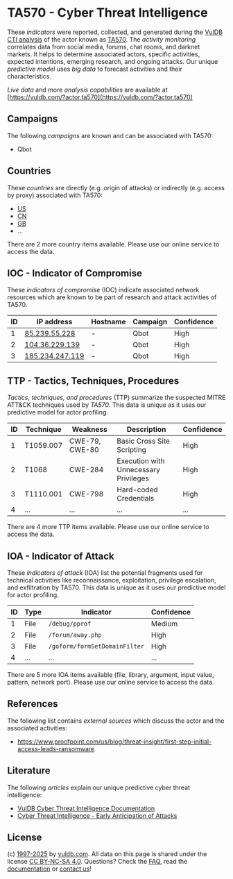 # TA570 - Cyber Threat Intelligence

These _indicators_ were reported, collected, and generated during the [VulDB CTI analysis](https://vuldb.com/?kb.cti) of the actor known as [TA570](https://vuldb.com/?actor.ta570). The _activity monitoring_ correlates data from social media, forums, chat rooms, and darknet markets. It helps to determine associated actors, specific activities, expected intentions, emerging research, and ongoing attacks. Our unique _predictive model_ uses _big data_ to forecast activities and their characteristics.

_Live data_ and more _analysis capabilities_ are available at [https://vuldb.com/?actor.ta570](https://vuldb.com/?actor.ta570)

## Campaigns

The following _campaigns_ are known and can be associated with TA570:

* Qbot

## Countries

These _countries_ are directly (e.g. origin of attacks) or indirectly (e.g. access by proxy) associated with TA570:

* [US](https://vuldb.com/?country.us)
* [CN](https://vuldb.com/?country.cn)
* [GB](https://vuldb.com/?country.gb)
* ...

There are 2 more country items available. Please use our online service to access the data.

## IOC - Indicator of Compromise

These _indicators of compromise_ (IOC) indicate associated network resources which are known to be part of research and attack activities of TA570.

ID | IP address | Hostname | Campaign | Confidence
-- | ---------- | -------- | -------- | ----------
1 | [85.239.55.228](https://vuldb.com/?ip.85.239.55.228) | - | Qbot | High
2 | [104.36.229.139](https://vuldb.com/?ip.104.36.229.139) | - | Qbot | High
3 | [185.234.247.119](https://vuldb.com/?ip.185.234.247.119) | - | Qbot | High

## TTP - Tactics, Techniques, Procedures

_Tactics, techniques, and procedures_ (TTP) summarize the suspected MITRE ATT&CK techniques used by _TA570_. This data is unique as it uses our predictive model for actor profiling.

ID | Technique | Weakness | Description | Confidence
-- | --------- | -------- | ----------- | ----------
1 | T1059.007 | CWE-79, CWE-80 | Basic Cross Site Scripting | High
2 | T1068 | CWE-284 | Execution with Unnecessary Privileges | High
3 | T1110.001 | CWE-798 | Hard-coded Credentials | High
4 | ... | ... | ... | ...

There are 4 more TTP items available. Please use our online service to access the data.

## IOA - Indicator of Attack

These _indicators of attack_ (IOA) list the potential fragments used for technical activities like reconnaissance, exploitation, privilege escalation, and exfiltration by TA570. This data is unique as it uses our predictive model for actor profiling.

ID | Type | Indicator | Confidence
-- | ---- | --------- | ----------
1 | File | `/debug/pprof` | Medium
2 | File | `/forum/away.php` | High
3 | File | `/goform/formSetDomainFilter` | High
4 | ... | ... | ...

There are 5 more IOA items available (file, library, argument, input value, pattern, network port). Please use our online service to access the data.

## References

The following list contains _external sources_ which discuss the actor and the associated activities:

* https://www.proofpoint.com/us/blog/threat-insight/first-step-initial-access-leads-ransomware

## Literature

The following _articles_ explain our unique predictive cyber threat intelligence:

* [VulDB Cyber Threat Intelligence Documentation](https://vuldb.com/?kb.cti)
* [Cyber Threat Intelligence - Early Anticipation of Attacks](https://www.scip.ch/en/?labs.20201022)

## License

(c) [1997-2025](https://vuldb.com/?kb.changelog) by [vuldb.com](https://vuldb.com/?kb.about). All data on this page is shared under the license [CC BY-NC-SA 4.0](https://creativecommons.org/licenses/by-nc-sa/4.0/). Questions? Check the [FAQ](https://vuldb.com/?kb.faq), read the [documentation](https://vuldb.com/?kb) or [contact us](https://vuldb.com/?contact)!
